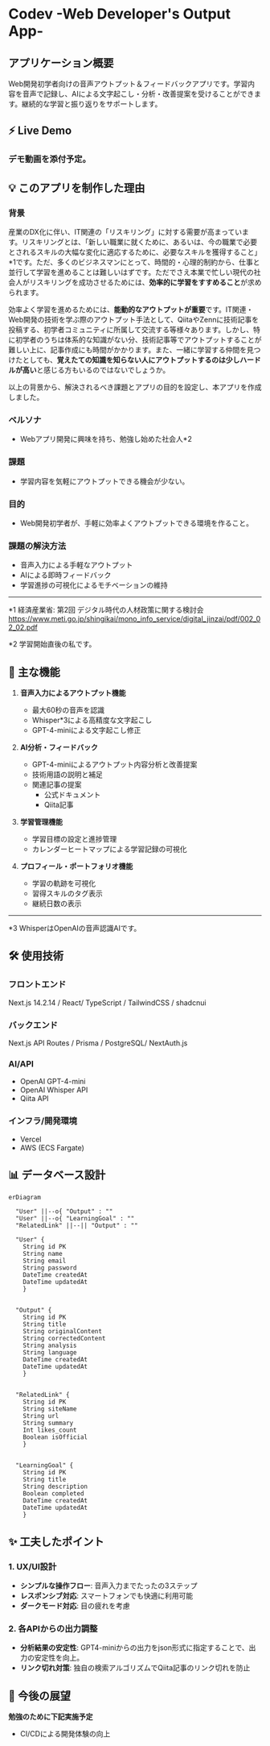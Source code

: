 # Codev -Web Developer's Output App-

## アプリケーション概要
Web開発初学者向けの音声アウトプット＆フィードバックアプリです。学習内容を音声で記録し、AIによる文字起こし・分析・改善提案を受けることができます。継続的な学習と振り返りをサポートします。

## ⚡️ Live Demo

### デモ動画を添付予定。


## 💡 このアプリを制作した理由
### 背景
産業のDX化に伴い、IT関連の「リスキリング」に対する需要が高まっています。リスキリングとは、「新しい職業に就くために、あるいは、今の職業で必要とされるスキルの大幅な変化に適応するために、必要なスキルを獲得すること」*1です。ただ、多くのビジネスマンにとって、時間的・心理的制約から、仕事と並行して学習を進めることは難しいはずです。ただでさえ本業で忙しい現代の社会人がリスキリングを成功させるためには、**効率的に学習をすすめること**が求められます。

効率よく学習を進めるためには、**能動的なアウトプットが重要**です。IT関連・Web開発の技術を学ぶ際のアウトプット手法として、QiitaやZennに技術記事を投稿する、初学者コミュニティに所属して交流する等様々あります。しかし、特に初学者のうちは体系的な知識がない分、技術記事等でアウトプットすることが難しい上に、記事作成にも時間がかかります。また、一緒に学習する仲間を見つけたとしても、**覚えたての知識を知らない人にアウトプットするのは少しハードルが高い**と感じる方もいるのではないでしょうか。

以上の背景から、解決されるべき課題とアプリの目的を設定し、本アプリを作成しました。

### ペルソナ
- Webアプリ開発に興味を持ち、勉強し始めた社会人*2

### 課題
- 学習内容を気軽にアウトプットできる機会が少ない。

### 目的
- Web開発初学者が、手軽に効率よくアウトプットできる環境を作ること。

### 課題の解決方法
- 音声入力による手軽なアウトプット
- AIによる即時フィードバック
- 学習進捗の可視化によるモチベーションの維持


---

*1 経済産業省: 第2回 デジタル時代の人材政策に関する検討会
https://www.meti.go.jp/shingikai/mono_info_service/digital_jinzai/pdf/002_02_02.pdf

*2 学習開始直後の私です。


## 🔑 主な機能
1. **音声入力によるアウトプット機能**
   - 最大60秒の音声を認識
   - Whisper*3による高精度な文字起こし
   - GPT-4-miniによる文字起こし修正
   
2. **AI分析・フィードバック**
   - GPT-4-miniによるアウトプット内容分析と改善提案
   - 技術用語の説明と補足
   - 関連記事の提案
     - 公式ドキュメント
     - Qiita記事

3. **学習管理機能**
   - 学習目標の設定と進捗管理
   - カレンダーヒートマップによる学習記録の可視化

4. **プロフィール・ポートフォリオ機能**
   - 学習の軌跡を可視化
   - 習得スキルのタグ表示
   - 継続日数の表示

---

*3 WhisperはOpenAIの音声認識AIです。


## 🛠 使用技術

### フロントエンド
Next.js 14.2.14 /
React/
TypeScript /
TailwindCSS /
shadcnui

### バックエンド
Next.js API Routes /
Prisma /
PostgreSQL/ 
NextAuth.js

### AI/API
- OpenAI GPT-4-mini
- OpenAI Whisper API
- Qiita API

### インフラ/開発環境
- Vercel
- AWS (ECS Fargate)

## 📊 データベース設計
```mermaid
erDiagram

  "User" ||--o{ "Output" : ""
  "User" ||--o{ "LearningGoal" : ""
  "RelatedLink" ||--|| "Output" : ""

  "User" {
    String id PK
    String name
    String email 
    String password 
    DateTime createdAt 
    DateTime updatedAt 
    }
  

  "Output" {
    String id PK
    String title 
    String originalContent 
    String correctedContent 
    String analysis 
    String language 
    DateTime createdAt 
    DateTime updatedAt 
    }
  

  "RelatedLink" {
    String id PK
    String siteName 
    String url 
    String summary 
    Int likes_count
    Boolean isOfficial 
    }
  

  "LearningGoal" {
    String id PK
    String title 
    String description 
    Boolean completed 
    DateTime createdAt 
    DateTime updatedAt 
    }
```

## ✨ 工夫したポイント

### 1. UX/UI設計
- **シンプルな操作フロー**: 音声入力までたったの3ステップ
- **レスポンシブ対応**: スマートフォンでも快適に利用可能
- **ダークモード対応**: 目の疲れを考慮

### 2. 各APIからの出力調整
- **分析結果の安定性**: GPT4-miniからの出力をjson形式に指定することで、出力の安定性を向上。
- **リンク切れ対策**: 独自の検索アルゴリズムでQiita記事のリンク切れを防止

## 🔄 今後の展望

**勉強のために下記実施予定**
- CI/CDによる開発体験の向上
